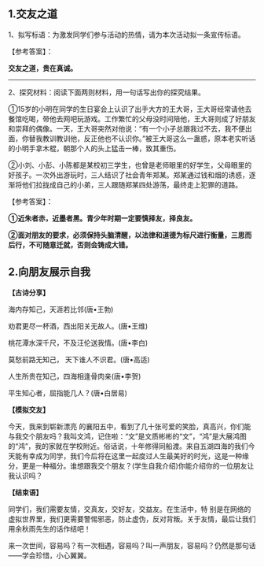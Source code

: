 ## 1.交友之道

1、拟写标语：为激发同学们参与活动的热情，请为本次活动拟一条宣传标语。

【参考答案】：

**交友之道，贵在真诚。**

------

2、探究材料：阅读下面两则材料，用一句话写出你的探究结果。

①15岁的小明在同学的生日宴会上认识了出手大方的王大哥，王大哥经常请他去餐馆吃喝，带他去网吧玩游戏。工作繁忙的父母没时间陪他，王大哥则成了好朋友和崇拜的偶像。一天，王大哥突然对他说：“有一个小子总跟我过不去，我不便出面，你替我教训教训他，反正他也不认识你。”被王大哥这么一蛊惑，原本老实听话的小明手拿木棍，朝那个人的头上猛击一棒，致其重伤。

②小刘、小彭、小陈都是某校初三学生，也曾是老师眼里的好学生，父母眼里的好孩子。一次外出游玩时，三人结识了社会青年郑某。郑某通过钱和烟的诱惑，逐渐将他们拉拢成自己的小弟，三人跟随郑某四处游荡，最终走上犯罪的道路。

【参考答案】：

**①近朱者赤，近墨者黑。青少年时期一定要慎择友，择良友。**

**②面对朋友的要求，必须保持头脑清醒，以法律和道德为标尺进行衡量，三思而后行，不可随意迁就，否则会铸成大错。**

## 2.向朋友展示自我

**【古诗分享】**

海内存知己，天涯若比邻(唐•王勃) 

劝君更尽一杯酒，西出阳关无故人。(唐•王维) 

桃花潭水深千尺，不及汪伦送我情。(唐•李白) 

莫愁前路无知己， 天下谁人不识君。(唐•高适) 

人生所贵在知己，四海相逢骨肉亲(唐•李贺) 

平生知心者，屈指能几人？(唐•白居易)

**【模拟交友】**

今天，我来到崭新漂亮 的襄阳五中，看到了几十张可爱的笑脸，真高兴，你们能与我交个朋友吗？我叫文鸿，记住啦：“文”是文质彬彬的“文”，“鸿”是大展鸿图的“鸿”，我的家就在学校附近。俗话说，十年修得同船渡。来自五湖四海的我们今天能有幸成为同学，我们今后将在这里一起度过人生最美好的时光，这是一种缘分，更是一种福分。谁想跟我交个朋友？(学生自我介绍)你能介绍你的一位朋友让我认识吗？ 

**【结束语】**

同学们，我们需要友情，交真友，交好友，交益友。在生活中，特 别是在网络的虚拟世界里，我们更需要警惕邪恶，防止虚伪，反对背叛。关于友情，最后让我们用余秋雨先生的话作结吧！

来一次世间，容易吗？有一次相遇，容易吗？叫一声朋友，容易吗？仍然是那句话——学会珍惜，小心翼翼。